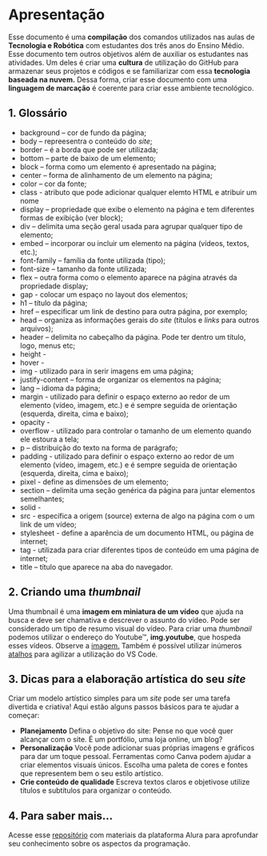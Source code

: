 # Apresentação
Esse documento é uma **compilação** dos comandos utilizados nas aulas de **Tecnologia e Robótica** com estudantes dos três anos do Ensino Médio. Esse documento tem outros objetivos além de auxiliar os estudantes nas atividades. Um deles é criar uma **cultura** de utilização do GitHub para armazenar seus projetos e códigos e se familiarizar com essa **tecnologia baseada na nuvem.** Dessa forma, criar esse documento com uma **linguagem de marcação** é coerente para criar esse ambiente tecnológico.
## 1. Glossário
- background – cor de fundo da página;
- body – repreesentra o conteúdo do _site_;
- border – é a borda que pode ser utilizada;
- bottom – parte de baixo de um elemento;
- block – forma como um elemento é apresentado na página;
- center – forma de alinhamento de um elemento na página;
- color – cor da fonte;
- class - atributo que pode adicionar qualquer elemto HTML e atribuir um nome
- display – propriedade que exibe o elemento na página e tem diferentes formas de exibição (ver block);
- div – delimita uma seção geral usada para agrupar qualquer tipo de elemento;
- embed – incorporar ou incluir um elemento na página (vídeos, textos, etc.);
- font-family – família da fonte utilizada (tipo);
- font-size – tamanho da fonte utilizada;
- flex – outra forma como o elemento aparece na página através da propriedade display;
- gap - colocar um espaço no layout dos elementos;
- h1 – título da página;
- href – especificar um link de destino para outra página, por exemplo;
- head – organiza as informações gerais do _site_ (títulos e _links_ para outros arquivos);
- header – delimita no cabeçalho da página. Pode ter dentro um título, logo, menus etc;
- height - 
- hover -  
- img - utilizado para in serir imagens em uma página;
- justify-content – forma de organizar os elementos na página;
- lang – idioma da página;
- margin - utilizado para definir o espaço externo ao redor de um elemento (vídeo, imagem, etc.) e é sempre seguida de orientação (esquerda, direita, cima e baixo);
- opacity - 
- overflow - utilizado para controlar o tamanho de um elemento quando ele estoura a tela;
- p – distribuição do texto na forma de parágrafo; 
- padding - utilizado para definir o espaço externo ao redor de um elemento (vídeo, imagem, etc.) e é sempre seguida de orientação (esquerda, direita, cima e baixo);
- pixel - define as dimensões de um  elemento;
- section – delimita uma seção genérica da página para juntar elementos semelhantes;
- solid - 
- src - específica a origem (source) externa de algo na página com o um link de um vídeo;
- stylesheet - define a aparência de um documento HTML, ou página de internet;
- tag - utilizada para criar diferentes tipos de conteúdo em uma página de internet;
- title – título que aparece na aba do navegador.

## 2. Criando uma _thumbnail_

Uma thumbnail é uma **imagem em miniatura de um vídeo** que ajuda na busca e deve ser chamativa e descrever o assunto do vídeo. Pode ser considerado um tipo de resumo visual do vídeo. Para criar uma _thumbnail_ podemos utilizar o endereço do Youtube™, **img.youtube**, que hospeda esses vídeos. Observe a [imagem.](https://docs.google.com/presentation/d/1vNX9gLFRfECcTlsfuPNLOJxyxEMzPdsZzf-CzUDL5_I/edit?usp=sharing)
Também é possível utilizar inúmeros [atalhos](https://docs.google.com/presentation/d/1kMpuLG8nIOCB4D54uAm73i1Nj84C4VclioA2AAFl48A/edit?usp=sharing) para agilizar a utilização do VS Code.

## 3. Dicas para a elaboração artística do seu _site_
Criar um modelo artístico simples para um _site_ pode ser uma tarefa divertida e criativa! Aqui estão alguns passos básicos para te ajudar a começar:

- **Planejamento**
Defina o objetivo do site: Pense no que você quer alcançar com o site. É um portfólio, uma loja online, um blog?
- **Personalização**
Você pode adicionar suas próprias imagens e gráficos para dar um toque pessoal. Ferramentas como Canva podem ajudar a criar elementos visuais únicos. Escolha uma paleta de cores e fontes que representem bem o seu estilo artístico.
- **Crie conteúdo de qualidade**
Escreva textos claros e objetivose utilize títulos e subtítulos para organizar o conteúdo.

## 4. Para saber mais...
Acesse esse [repositório](https://drive.google.com/drive/folders/1CJ2-Lh1UJAqFmNoIrnKdQ8uXo5SYAb64?usp=sharing) com materiais da plataforma Alura para aprofundar seu conhecimento sobre os aspectos da programação.
